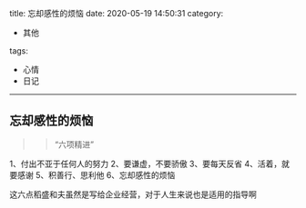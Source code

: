 title: 忘却感性的烦恼
date: 2020-05-19 14:50:31
category:

- 其他

tags:

- 心情
- 日记

------

## 忘却感性的烦恼
 >>“六项精进”

 1、付出不亚于任何人的努力
 2、要谦虚，不要骄傲
 3、要每天反省
 4、活着，就要感谢
 5、积善行、思利他
 6、忘却感性的烦恼

 这六点稻盛和夫虽然是写给企业经营，对于人生来说也是适用的指导啊

